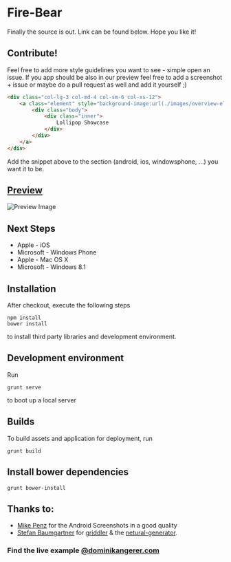# Fire-Bear
Finally the source is out. Link can be found below. Hope you like it!

## Contribute!
Feel free to add more style guidelines you want to see - simple open an issue. If you app should be also in our preview feel free to add a screenshot + issue or maybe do a pull request as well and add it yourself ;)

```html
<div class="col-lg-3 col-md-4 col-sm-6 col-xs-12">
	<a class="element" style="background-image:url(./images/overview-elements/LollipopShowcase.png);" href="https://github.com/mikepenz/LollipopShowcase">
		<div class="body">
			<div class="inner">
				Lollipop Showcase
			</div>
		</div>
	</a>
</div>
```

Add the snippet above to the section (android, ios, windowsphone, ...) you want it to be.

## [Preview]
![Preview Image](http://adtime.at/projects/github/fire-bear/images/fire-bear.jpg)

## Next Steps
- Apple - iOS
- Microsoft -  Windows Phone
- Apple - Mac OS X
- Microsoft - Windows 8.1

## Installation

After checkout, execute the following steps

```
npm install
bower install
```

to install third party libraries and development environment.

## Development environment

Run

```
grunt serve
```

to boot up a local server

## Builds

To build assets and application for deployment, run

```
grunt build
```

## Install bower dependencies

```
grunt bower-install
```

## Thanks to:
- [Mike Penz] for the Android Screenshots in a good quality
- [Stefan Baumgartner] for [griddler] & the [netural-generator].

### Find the live example [@dominikangerer.com]

[@dominikangerer.com]:http://dominikangerer.com
[Mike Penz]:http://github.com/mikepenz/
[Stefan Baumgartner]:https://github.com/ddprrt/
[griddler]:https://github.com/ddprrt/griddler/
[netural-generator]:https://github.com/ddprrt/generator-netural/
[Preview]:http://adtime.at/projects/github/fire-bear/
